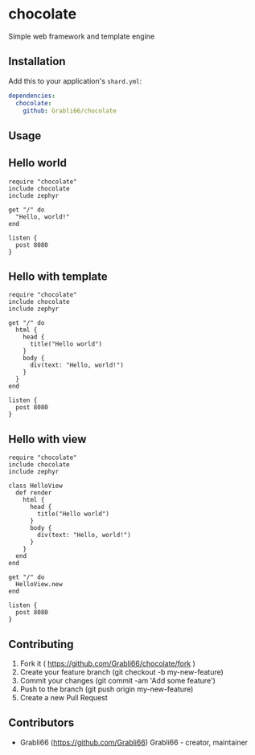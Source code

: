 # chocolate

Simple web framework and template engine

## Installation


Add this to your application's `shard.yml`:

```yaml
dependencies:
  chocolate:
    github: Grabli66/chocolate
```


## Usage

## Hello world

```crystal
require "chocolate"
include chocolate
include zephyr

get "/" do
  "Hello, world!"
end

listen {
  post 8080
}
```

## Hello with template

```crystal
require "chocolate"
include chocolate
include zephyr

get "/" do
  html {
    head {
      title("Hello world")      
    }    
    body {
      div(text: "Hello, world!")
    }
  }
end

listen {
  post 8080
}
```
## Hello with view

```crystal
require "chocolate"
include chocolate
include zephyr

class HelloView
  def render
    html {
      head {
        title("Hello world")      
      }    
      body {
        div(text: "Hello, world!")
      }
    }
  end
end

get "/" do
  HelloView.new
end

listen {
  post 8080
}
```


## Contributing

1. Fork it ( https://github.com/Grabli66/chocolate/fork )
2. Create your feature branch (git checkout -b my-new-feature)
3. Commit your changes (git commit -am 'Add some feature')
4. Push to the branch (git push origin my-new-feature)
5. Create a new Pull Request

## Contributors

- Grabli66 (https://github.com/Grabli66) Grabli66 - creator, maintainer
